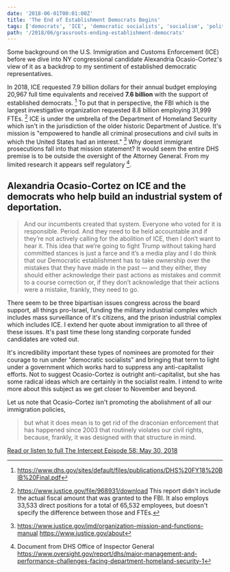 ```yaml
---
date: '2018-06-01T00:01:00Z'
title: 'The End of Establishment Democrats Begins'
tags: ['democrats', 'ICE', 'democratic socialists', 'socialism', 'politics']
path: '/2018/06/grassroots-ending-establishment-democrats'
---
```


Some background on the U.S. Immigration and Customs Enforcement (ICE) before we
dive into NY congressional candidate Alexandria Ocasio-Cortez's view of it as a
backdrop to my sentiment of established democratic representatives.

In 2018, ICE requested 7.9 billion dollars for their annual budget employing
20,967 full time equivalents and received **7.6 billion** with the support of
established democrats. [^1] To put that in perspective, the FBI which is the
largest investigative organization requested 8.8 billion employing 31,999 FTEs.
[^2] ICE is under the umbrella of the Department of Homeland Security which
isn't in the jurisdiction of the older historic Department of Justice. It's
mission is "empowered to handle all criminal prosecutions and civil suits in
which the United States had an interest." [^3] Why doesnt immigrant prosecutions
fall into that mission statement? It would seem the entire DHS premise is to be
outside the oversight of the Attorney General. From my limited research it
appears self regulatory [^4].

## Alexandria Ocasio-Cortez on ICE and the democrats who help build an industrial system of deportation.

> And our incumbents created that system. Everyone who voted for it is
> responsible. Period. And they need to be held accountable and if they’re not
> actively calling for the abolition of ICE, then I don’t want to hear it. This
> idea that we’re going to fight Trump without taking hard committed stances is
> just a farce and it’s a media play and I do think that our Democratic
> establishment has to take ownership over the mistakes that they have made in
> the past — and they either, they should either acknowledge their past actions
> as mistakes and commit to a course correction or, if they don’t acknowledge
> that their actions were a mistake, frankly, they need to go.

There seem to be three bipartisan issues congress across the board support, all
things pro-Israel, funding the military industrial complex which includes mass
surveillance of it's citizens, and the prison industrial complex which includes
ICE. I extend her quote about immigration to all three of these issues. It's
past time these long standing corporate funded candidates are voted out.

It's incredibility important these types of nominees are promoted for their
courage to run under "democratic socialists" and bringing that term to light
under a government which works hard to suppress any anti-capitalist efforts. Not
to suggest Ocasio-Cortez is outright anti-capitalist, but she has some radical
ideas which are certainly in the socialist realm. I intend to write more about
this subject as we get closer to November and beyond.

Let us note that Ocasio-Cortez isn't promoting the abolishment of all our
immigration policies,

> but what it does mean is to get rid of the draconian enforcement that has
> happened since 2003 that routinely violates our civil rights, because,
> frankly, it was designed with that structure in mind.

[Read or listen to full The Intercept Episode 58: May 30, 2018](https://theintercept.com/2018/05/30/white-fear-as-the-gop-veers-toward-fascism-establishment-democrats-face-a-grassroots-insurgency/)

[^1]:
    https://www.dhs.gov/sites/default/files/publications/DHS%20FY18%20BIB%20Final.pdf

[^2]:
    https://www.justice.gov/file/968931/download This report didn't include the
    actual fiscal amount that was granted to the FBI. It also employs 33,533
    direct positions for a total of 65,532 employees, but doesn't specify the
    difference between those and FTEs.

[^3]:
    https://www.justice.gov/jmd/organization-mission-and-functions-manual
    https://www.justice.gov/about

[^4]:
    Document from DHS Office of Inspector General
    https://www.oversight.gov/report/dhs/major-management-and-performance-challenges-facing-department-homeland-security-1
